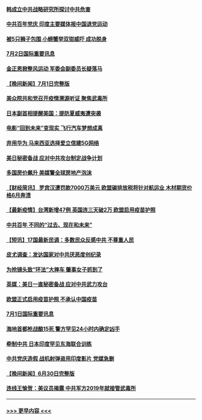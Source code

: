 #### [韩成立中共战略研究所探讨中共危害](../pages/prog202/a103156663.md?t=07022151) 
#### [中共百年党庆 印度主要媒体报中国退党运动](../pages/prog202/a103156461.md?t=07022151) 
#### [被5只狮子包围 小螃蟹举双钳威吓 成功脱身](../pages/prog202/a103156576.md?t=07022151) 
#### [7月2日国际重要讯息](../pages/prog202/a103156522.md?t=07022151) 
#### [金正恩掀整风运动 军委会副委员长疑落马](../pages/prog202/a103156454.md?t=07022151) 
#### [【晚间新闻】7月1日完整版](../pages/prog202/a103156340.md?t=07022151) 
#### [美众院共和党召开疫情溯源听证 聚焦武毒所](../pages/prog202/a103155272.md?t=07022151) 
#### [日本副首相提醒美国：提防夏威夷遭突袭](../pages/prog202/a103155797.md?t=07022151) 
#### [电影“回到未来”变现实 飞行汽车梦想成真](../pages/prog202/a103156179.md?t=07022151) 
#### [弃用华为 马来西亚选择爱立信建5G网络](../pages/prog202/a103156151.md?t=07022151) 
#### [美日秘密备战 应对中共攻台制定战争计划](../pages/prog202/a103156111.md?t=07022151) 
#### [多国房价飙升 美媒警全球房地产泡沫](../pages/prog202/a103155808.md?t=07022151) 
#### [【财经简讯】 罗宾汉遭罚款7000万美元 欧盟碳排放税将针对航运业 木材期货价格6月奔溃](../pages/prog202/a103156071.md?t=07022151) 
#### [【最新疫情】台湾新增47例  英国连三天破2万 欧盟启用疫苗护照](../pages/prog202/a103155946.md?t=07022151) 
#### [中共百年 不同的“过去、现在和未来”](../pages/prog202/a103155972.md?t=07022151) 
#### [【短讯】17国最新民调：多数民众反感中共 不尊重人民](../pages/prog202/a103155865.md?t=07022151) 
#### [皮尤调查：发达国家对中共厌恶度创纪录](../pages/prog202/a103155839.md?t=07022151) 
#### [为抢镜头致“环法”大摔车 肇事女子抓到了](../pages/prog202/a103155666.md?t=07022151) 
#### [英媒：美日一直秘密备战 应对中共武力攻台](../pages/prog202/a103155725.md?t=07022151) 
#### [欧盟正式启用疫苗护照 不承认中国疫苗](../pages/prog202/a103155681.md?t=07022151) 
#### [7月1日国际重要讯息](../pages/prog202/a103155709.md?t=07022151) 
#### [海地首都枪战酿15死 警方罕见24小时内确定凶手](../pages/prog202/a103155550.md?t=07022151) 
#### [牵制中共 日本印度罕见东海联合训练](../pages/prog202/a103155490.md?t=07022151) 
#### [中共党庆造假 战机射弹盗用印度影片 党媒急删](../pages/prog202/a103155497.md?t=07022151) 
#### [【晚间新闻】6月30日完整版](../pages/prog202/a103155480.md?t=07022151) 
#### [连线王愉贺：美议员揭露 中共军方2019年就接管武毒所](../pages/prog202/a103155434.md?t=07022151) 

----
#### [ >>> 更早内容 <<< ](../indexes/prog202-earlier.md)
